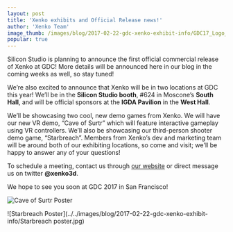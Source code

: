```yaml
---
layout: post
title: 'Xenko exhibits and Official Release news!'
author: 'Xenko Team'
image_thumb: /images/blog/2017-02-22-gdc-xenko-exhibit-info/GDC17_Logo_Year_Bug_bw.png
popular: true
---
```


Silicon Studio is planning to announce the first official commercial release of Xenko at GDC! More details will be announced here in our blog in the coming weeks as well, so stay tuned! 

We’re also excited to announce that Xenko will be in two locations at GDC this year! We’ll be in the **Silicon Studio booth**, #624 in Moscone’s **South Hall**, and will be official sponsors at the **IGDA Pavilion** in the **West Hall**.

We’ll be showcasing two cool, new demo games from Xenko. We will have our new VR demo, “Cave of Surtr” which will feature interactive gameplay using VR controllers. We’ll also be showcasing our third-person shooter demo game, “Starbreach”. Members from Xenko’s dev and marketing team will be around both of our exhibiting locations, so come and visit; we'll be happy to answer any of your questions!


To schedule a meeting, contact us through [our website](http://xenko.com/contact/) or direct message us on twitter **@xenko3d**. 

We hope to see you soon at GDC 2017 in San Francisco!

![Cave of Surtr Poster](../../images/blog/2017-02-22-gdc-xenko-exhibit-info/CaveofSurtrposter.jpg)



![Starbreach Poster](../../images/blog/2017-02-22-gdc-xenko-exhibit-info/Starbreach poster.jpg)




